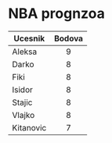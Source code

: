 # NBA prognzoa

| Ucesnik        | Bodova
| ------------- |:-------------:|
| Aleksa      | 9 |
| Darko     | 8 |
| Fiki | 8 |
| Isidor      | 8 |
| Stajic| 8 |
| Vlajko | 8 |
| Kitanovic     | 7 |
